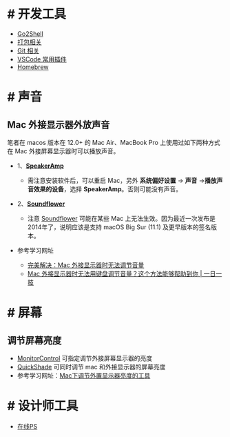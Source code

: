 # # 开发工具
- [Go2Shell](https://github.com/twototwoto/WYW_Blog/wiki/%E6%95%88%E7%8E%87%E5%B7%A5%E5%85%B7-Go2Shell)
- [打包相关](https://github.com/twototwoto/WYW_Blog/wiki/%E6%89%93%E5%8C%85%E7%9B%B8%E5%85%B3)
- [Git 相关](https://github.com/twototwoto/WYW_Blog/wiki/Git%E7%9B%B8%E5%85%B3)
- [VSCode 常用插件](https://github.com/twototwoto/WYW_Blog/wiki/VSCode-%E5%B8%B8%E7%94%A8%E6%8F%92%E4%BB%B6)
- [Homebrew](https://github.com/twototwoto/WYW_Blog/wiki/Homebrew)

# # 声音
## Mac 外接显示器外放声音

笔者在 macos 版本在 12.0+ 的 Mac Air、MacBook Pro 上使用过如下两种方式在 Mac 外接屏幕显示器时可以播放声音。
- 1、**[SpeakerAmp](https://www.nimblesnail.com/)**
  - 需注意安装软件后，可以重启 Mac，另外 **系统偏好设置** -> **声音** ->**播放声音效果的设备**，选择 **SpeakerAmp**。否则可能没有声音。
- 2、**[Soundflower](https://github.com/mattingalls/Soundflower/releases)**
  - 注意 [Soundflower](https://github.com/mattingalls/Soundflower/releases) 可能在某些 Mac 上无法生效。因为最近一次发布是2014年了，说明应该是支持 macOS Big Sur (11.1) 及更早版本的签名版本。

- 参考学习网址
  - [完美解决：Mac 外接显示器时无法调节音量](https://zhuanlan.zhihu.com/p/403950501?ivk_sa=1024320u)
  - [Mac 外接显示器时无法用键盘调节音量？这个方法能够帮助到你 | 一日一技](https://zhuanlan.zhihu.com/p/50912888)

# # 屏幕
## 调节屏幕亮度

- [MonitorControl](https://github.com/MonitorControl/MonitorControl) 可指定调节外接屏幕显示器的亮度
- [QuickShade](https://apps.apple.com/cn/app/quickshade/id931571202?mt=12) 可同时调节 mac 和外接显示器的屏幕亮度
- 参考学习网址：[Mac下调节外置显示器亮度的工具](https://www.jibing57.com/2020/06/21/tools-to-control-brightness-of-external-monitor-on-macos/)

# # 设计师工具
- [在线PS](https://ps.gaoding.com/#/)
